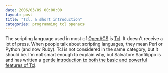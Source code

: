 ```yaml
---
date: 2006/03/09 00:00:00
layout: post
title: "Tcl, a short introduction"
categories: programming tcl openacs
---
```


The scripting language used in most of [OpenACS](http://openacs.org) is [Tcl](http://tcl.tk). It doesn't receive a lot of press. When people talk about scripting languages, they mean Perl or Python (and now Ruby). Tcl is not considered in the same category, but it should be. I'm not smart enough to explain why, but Salvatore Sanfilippo is and has written a [gentle introduction to both the basic and powerful features of Tcl](http://antirez.com/articoli/tclmisunderstood.html).
